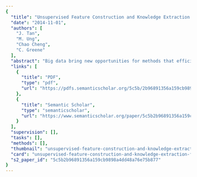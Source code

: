 ```yaml
---
{
  "title": "Unsupervised Feature Construction and Knowledge Extraction from Genome-Wide Assays of Breast Cancer with Denoising Autoencoders",
  "date": "2014-11-01",
  "authors": [
    "J. Tan",
    "M. Ung",
    "Chao Cheng",
    "C. Greene"
  ],
  "abstract": "Big data bring new opportunities for methods that efficiently summarize and automatically extract knowledge from such compendia. While both supervised learning algorithms and unsupervised clustering algorithms have been successfully applied to biological data, they are either dependent on known biology or limited to discerning the most significant signals in the data. Here we present denoising autoencoders (DAs), which employ a data-defined learning objective independent of known biology, as a method to identify and extract complex patterns from genomic data. We evaluate the performance of DAs by applying them to a large collection of breast cancer gene expression data. Results show that DAs successfully construct features that contain both clinical and molecular information. There are features that represent tumor or normal samples, estrogen receptor (ER) status, and molecular subtypes. Features constructed by the autoencoder generalize to an independent dataset collected using a distinct experimental platform. By integrating data from ENCODE for feature interpretation, we discover a feature representing ER status through association with key transcription factors in breast cancer. We also identify a feature highly predictive of patient survival and it is enriched by FOXM1 signaling pathway. The features constructed by DAs are often bimodally distributed with one peak near zero and another near one, which facilitates discretization. In summary, we demonstrate that DAs effectively extract key biological principles from gene expression data and summarize them into constructed features with convenient properties.",
  "links": [
    {
      "title": "PDF",
      "type": "pdf",
      "url": "https://pdfs.semanticscholar.org/5c5b/2b96891356a159cb9898a4dd48a76e75b877.pdf"
    },
    {
      "title": "Semantic Scholar",
      "type": "semanticscholar",
      "url": "https://www.semanticscholar.org/paper/5c5b2b96891356a159cb9898a4dd48a76e75b877"
    }
  ],
  "supervision": [],
  "tasks": [],
  "methods": [],
  "thumbnail": "unsupervised-feature-construction-and-knowledge-extraction-from-genome-wide-assays-of-breast-cancer-with-denoising-autoencoders-thumb.jpg",
  "card": "unsupervised-feature-construction-and-knowledge-extraction-from-genome-wide-assays-of-breast-cancer-with-denoising-autoencoders-card.jpg",
  "s2_paper_id": "5c5b2b96891356a159cb9898a4dd48a76e75b877"
}
---
```


